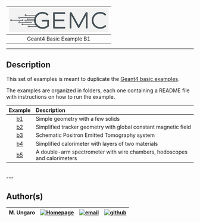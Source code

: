 
|  [![gemc][gemc-logo]][gemc-home]  |
|:---------------------------------:|
|      Geant4 Basic Example B1      |

---


## Description

This set of examples is meant to duplicate the 
[Geant4 basic examples](https://geant4-userdoc.web.cern.ch/Doxygen/examples_doc/html/README_basic.html).

The examples are organized in folders, each one containing a README file with
instructions on how to run the example. 



|       Example        | Description                                                               |
|:--------------------:|:--------------------------------------------------------------------------|
| [b1](b1/README.md)   | Simple geometry with a few solids                                         |
|  [b2](b2/README.md)  | Simplified tracker geometry with global constant magnetic field           |
|  [b3](b3/README.md)  | Schematic Positron Emitted Tomography system                              |
|  [b4](b4/README.md)  | Simplified calorimeter with layers of two materials                       |
|  [b5](b5/README.md)  | A double-arm spectrometer with wire chambers, hodoscopes and calorimeters |

<br/>
---

## Author(s)
| M. Ungaro | [![Homepage][home-icon]][homepage]  | [![email][email-icon]][email] |  [![github][gh-icon]][github]   |
|:---------:|:-----------------------------------:|:-----------------------------:|:-------------------------------:|


[example-B1]: https://geant4-userdoc.web.cern.ch/Doxygen/examples_doc/html/ExampleB1.html
[home-icon]: https://cdn3.iconfinder.com/data/icons/feather-5/24/home-32.png
[email-icon]: https://cdn4.iconfinder.com/data/icons/aiga-symbol-signs/439/aiga_mail-32.png
[gh-icon]: https://cdn4.iconfinder.com/data/icons/ionicons/512/icon-social-github-32.png

[homepage]: https://maureeungaro.github.io/home/
[email]: mailto:ungaro@jlab.org
[github]: https://github.com/maureeungaro

[gemc-logo]: https://github.com/gemc/home/blob/main/assets/images/gemcLogo64.png?raw=true
[gemc-home]: https://gemc.github.io/home/

